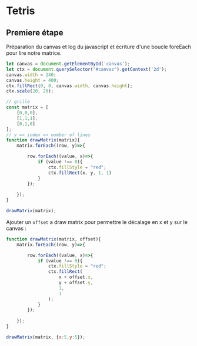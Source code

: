 # Tetris

## Premiere étape
Préparation du canvas et log du javascript et écriture d'une boucle foreEach pour lire notre matrice.
```js
let canvas = document.getElementById('canvas');
let ctx = document.querySelector("#canvas").getContext('2d');
canvas.width = 240;
canvas.height = 400;
ctx.fillRect(0, 0, canvas.width, canvas.height);
ctx.scale(20, 20);

// grille
const matrix = [
    [0,0,0],
    [1,1,1],
    [0,1,0]
];
// y => index => number of lines
function drawMatrix(matrix){
    matrix.forEach((row, y)=>{

        row.forEach((value, x)=>{
            if (value !== 0){
                ctx.fillStyle = "red";
                ctx.fillRect(x, y, 1, 1)
            }
        });
    
    });
}

drawMatrix(matrix);
```
Ajouter un `offset` a draw matrix pour permettre le décalage en x et y sur le canvas
:
```js
function drawMatrix(matrix, offset){
    matrix.forEach((row, y)=>{

        row.forEach((value, x)=>{
            if (value !== 0){
                ctx.fillStyle = "red";
                ctx.fillRect(
                    x + offset.x,
                    y + offset.y,
                    1,
                    1
                );
            }
        });
    
    });
}

drawMatrix(matrix, {x:5,y:5});
```
